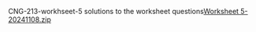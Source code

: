CNG-213-workhseet-5
solutions to the worksheet questions[Worksheet 5-20241108.zip](https://github.com/user-attachments/files/17669944/Worksheet.5-20241108.zip)

